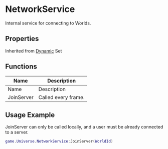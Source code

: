 # NetworkService

Internal service for connecting to Worlds.

## Properties

Inherited from [Dynamic](https://docs.brickverse.co/bricklua-lua-references-manual/dymanic) Set

## Functions

<table data-header-hidden data-full-width="false"><thead><tr><th>Name</th><th>Description</th></tr></thead><tbody><tr><td>Name</td><td>Description</td></tr><tr><td>JoinServer</td><td>Called every frame.</td></tr></tbody></table>

## Usage Example

JoinServer can only be called locally, and a user must be already connected to a server.

```lua
game.Universe.NetworkService:JoinServer(WorldId)
```
